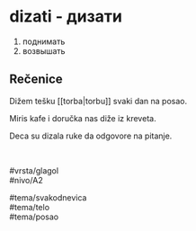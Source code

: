 # dizati - дизати

1. поднимать  
2. возвышать

## Rečenice

Dižem tešku [[torba|torbu]] svaki dan na posao.

Miris kafe i doručka nas diže iz kreveta.

Deca su dizala ruke da odgovore na pitanje.

<br>

#vrsta/glagol  
#nivo/A2  

#tema/svakodnevica  
#tema/telo  
#tema/posao  
